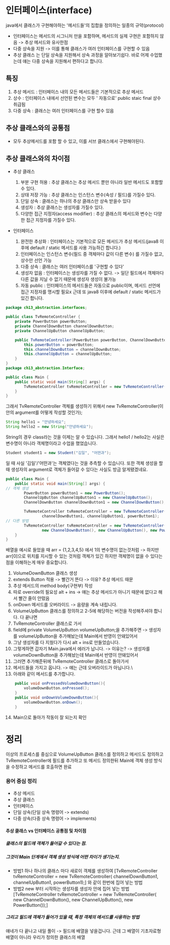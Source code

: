 # 인터페이스(interface)
java에서 클래스가 구현해야하는 '메서드들'의 집합을 정의하는
일종의 규약(protocol)

- 인터페이스는 메서드의 시그니처 만을 포함하며, 메서드의 실제 구현은 포함하지 않음
-> 추상 메서드와 유사한점
- 다중 상속을 지원 
-> 이를 통해 클래스가 여러 인터페이스를 구현할 수 있음
-  추상 클래스 는 단일 상속을 지원해서 상속 과정을 알아보기쉽다.
    바로 어제 수업했는데 얘는 다중 상속을 지원해서 
    편하다고 합니다.

## 특징
1. 추상 메서드 : 인터페이스 내의 모든 메서드들은 기본적으로 추상 메서드
2. 상수 : 인터페이스 내에서 선언된 변수는 모두 ' 자동으로' public staic final 상수 취급됨
3. 다중 상속 : 클래스는 여러 인터페이스를 구현 할수 있음

## 추상 클래스와의 공통점
- 모두 추상메서드를 포함 할 수 있고, 이를 서브 클래스에서 구현해야된다.

## 추상 클래스와의 차이점
- 추상 클래스
  1. 부분 구현 허용 : 추상 클래스는 추상 메서드 뿐만 아니라
      일반 메서드도 포함할 수 있다.
  2. 상태 저장 가능 : 추상 클래스는 인스턴스 변수(속성 / 필드)를 가질수 있다.
  3. 단일 상속 : 클래스는 하나의 추상 클래스만 상속 받을수 있다
  4. 생성자 : 추상 클래스는 생성자를 가질수 있다.
  5. 다양한 접근 지정자(access modifier) : 추상 클래스의 메서드와 변수는 다양한 접근 지정자를 
  가질수 있다.
  
- 인터페이스
    1. 완전한 추상화 : 인터페이스는 기본적으로 모든 메서드가
       추상 메서드(java8 이후에 default / static 메서드를 사용 가능하긴 합니다.)
    2. 인터페이스는 인스턴스 변수(필드 중 객체마다 값이 다른 변수)
     를 가질수 없고, 상수만 선언 가능
    3. 다중 상속 : 클래스는 여러 인터페이스를 '구현할 수 있다'
    4. 생성자 없음 : 인터페이스는 생성자를 가질 수 없다.
       -> 일단 필드에서 객체마다 다른 값을 지닐 수 없기 때문에 생성자 생성이 불가능
    5. 자동 public : 인터페이스의 메서드들은 자동으로 
       public이며, 메서드 선언에 접근 지정자를 명시할 필요x
       근데 또 java8 이후에 default / static 메서드가 있긴 합니다.

```java
package ch13_abstraction.interfaces;

public class TvRemoteController {
    private PowerButton powerButton;
    private ChannelDownButton channelDownButton;
    private ChannelUpButton channelUpButton;

    public TvRemoteController(PowerButton powerButton, ChannelDownButton channelDownButton, ChannelUpButton channelUpButton) {
        this.powerButton = powerButton;
        this.channelDownButton = channelDownButton;
        this.channelUpButton = channelUpButton;
    }
}
package ch13_abstraction.Interface;

public class Main {
    public static void main(String[] args) {
        TvRemoteController tvRemoteController = new TvRemoteController();
    }
}


```
그래서 TvRemoteController 객체를 생성하기 위해서
new TvRemoteController(이 안의 argument를 어떻게 작성할 것인가);
```java
String hello1 = "안녕하세요";
String hello2 = new String("안녕하세요");
```
String의 경우 class라는 것을 이제는 알 수 있습니다.
그래서 hello1 / hello2는 사실은 변수명이 아니라 객체명이라고
수업을 했었습니다.
```java
Student student1 = new Student("김일", "어떤과");
```
일 때 사실 '김일'/'어떤과'는 객체였다는 것을 추측할 수 있습니다.
또한 객체 생성을 할 때 생성자의 argument로 
객체가 들어갈 수 있다는 사실도 방금 알게됐겠네요.
```java
public class Main {
    public static void main(String[] args) {
// 객체 생성
        PowerButton powerButton1 = new PowerButton();
        ChannelUpButton channelUpButton1 = new ChannelUpButton();
        ChannelDownButton channelDownButton1 = new ChannelDownButton();

        TvRemoteController tvRemoteController = new TvRemoteController(
                channelDownButton1, channelUpButton1, powerButton1);
// 다른 방법
        TvRemoteController tvRemoteController = new TvRemoteController(
                new ChannelDownButton(), new ChannelUpButton(), new PowerButton());
    }
}
```
배열을 예시로 들었을 때
arr = {1,2,3,4,5}
에서 1의 변수명이 없는것처럼 -> 하지만 arr[0]으로 위치를 지시할
수 있는 것처럼
객체가 있긴 하지만 객체명이 없을 수 있다는 점을 이해하는게
매우 중요합니다.


1. VolumeDownButton 클래스 생성
2. extends Button 적용 -> 빨간거 뜬다 -> 이유? 추상 메서드 때문
3. 추상 메서드의 method body(구현부) 작성
4. 따로 override의 필요성  alt + ins -> 얘는
    추상 메서드가 아니기 때문에 없다고 해서 빨간 줄이 안떴음
5. onDown 메서드를 오버라이드 -> 음량을 계속 내립니다.
6. VolumeUpButton 클래스를 정의하고 2-5에 해당하는 버전을 
    작성해주셔야 합니다. 다 끝나면
7. TvRemoteController 클래스로 가서
8. field에 private VolumeUpButton volumeUpButton;을 추가해주면 
-> 생성자를 volumeUpButton을 추가해놨는데 Main에서 반영이 안돼있어서
9. 그냥 생성자를 다 지웠다가 다시 alt + ins로 만들었습니다.
10. 그렇게하면 갑자기 Main.java에서 에러가 납니다. 
-> 이유는? -> 생성자를 volumeDownButton을 추가해놨는데 Main에서 반영이 안돼있어서
11. 그러면 추가해준뒤에 TvRemoteController 클래스로 돌아가서
12. 메서드들을 가지고 옵니다. -> 얘는 근데 오버라이드가 아닙니다.\
13. 아래와 같이 메서드를 추가합니다.
```java
    public void onPressedVolumeDownButton(){
        volumeDownButton.onPressed();
    }
    public void onDownVolumeDownButton(){
        volumeDownButton.onDown();
    }
```
14. Main으로 돌아가 작동이 잘 되는지 확인

# 정리

이상의 프로세스를 중심으로 VolumeUpButton 클래스를 정의하고
메서드도 정의하고 TvRemoteController에 필드를 추가하고
또 메서드 정의한뒤
Main에 객체 생성 방식을 수정하고
메서드를 호출하면 완료

### 용어 중심 정리
- 추상 메서드
- 추상 클래스
- 인터페이스
- 단일 상속(단일 상속 명령어 -> extends)
- 다중 상속(다중 상속 명령어 -> implements)

#### 추상 클래스 vs 인터페이스 공통점 및 차이점
##### 클래스의 필드에 객체가 들어갈 수 있다는 점.
##### 그것이 Main 단계에서 객체 생성 방식에 어떤 차이가 생기는지.
- 방법1 하나 하나의 클래스 마다 새로이 객체를 생성하여 [TvRemoteController tvRemoteController = new TvRemoteController(
  channelDownButton1, channelUpButton1, powerButton1);] 와 같이 한번에 집어 넣는 방법
- 방법2 new 부터 시작하는 생성자를 생성자 안에 집어 넣는 방법 [TvRemoteController tvRemoteController = new TvRemoteController(
  new ChannelDownButton(), new ChannelUpButton(), new PowerButton());]
##### 그리고 필드에 객체가 들어가 있을 때, 특정 객체의 메서드를 사용하는 방법


얘네가 다 끝나고 내일 풀이 -> 필드에 배열을 넣을겁니다.
근데 그 배열이 기초자료형 배열이 아니라 우리가 정의한 클래스의 배열